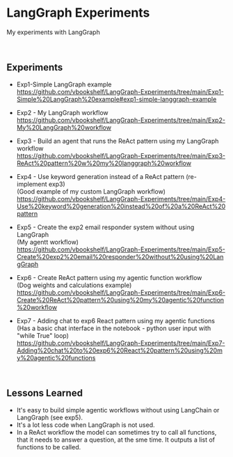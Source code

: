 # LangGraph Experiments
My experiments with LangGraph

<br>

## Experiments

- Exp1-Simple LangGraph example<br>
https://github.com/vbookshelf/LangGraph-Experiments/tree/main/Exp1-Simple%20LangGraph%20example#exp1-simple-langgraph-example

- Exp2 - My LangGraph workflow<br>
https://github.com/vbookshelf/LangGraph-Experiments/tree/main/Exp2-My%20LangGraph%20workflow

- Exp3 - Build an agent that runs the ReAct pattern using my LangGraph workflow<br>
https://github.com/vbookshelf/LangGraph-Experiments/tree/main/Exp3-ReAct%20pattern%20w%20my%20langgraph%20workflow

- Exp4 - Use keyword generation instead of a ReAct pattern (re-implement exp3)<br>
(Good example of my custom LangGraph workflow)<br>
https://github.com/vbookshelf/LangGraph-Experiments/tree/main/Exp4-Use%20keyword%20generation%20instead%20of%20a%20ReAct%20pattern

- Exp5 - Create the exp2 email responder system without using LangGraph<br>
(My agentt workflow)<br>
https://github.com/vbookshelf/LangGraph-Experiments/tree/main/Exp5-Create%20exp2%20email%20responder%20without%20using%20LangGraph

- Exp6 - Create ReAct pattern using my agentic function workflow<br>
  (Dog weights and calculations example)<br>
https://github.com/vbookshelf/LangGraph-Experiments/tree/main/Exp6-Create%20ReAct%20pattern%20using%20my%20agentic%20function%20workflow

- Exp7 - Adding chat to exp6 React pattern using my agentic functions<br>
  (Has a basic chat interface in the notebook - python user input with "while True" loop)<br>
  https://github.com/vbookshelf/LangGraph-Experiments/tree/main/Exp7-Adding%20chat%20to%20exp6%20React%20pattern%20using%20my%20agentic%20functions

<br>

## Lessons Learned

- It's easy to build simple agentic workflows without using LangChain or LangGraph (see exp5).
- It's a lot less code when LangGraph is not used.
- In a ReAct workflow the model can sometimes try to call all functions, that it needs to answer a question, at the sme time. It outputs a list of functions to be called.
